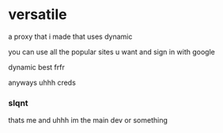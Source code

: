 # versatile

a proxy that i made that uses dynamic

you can use all the popular sites u want and sign in with google

dynamic best frfr

anyways uhhh creds


### slqnt
thats me and uhhh im the main dev or something